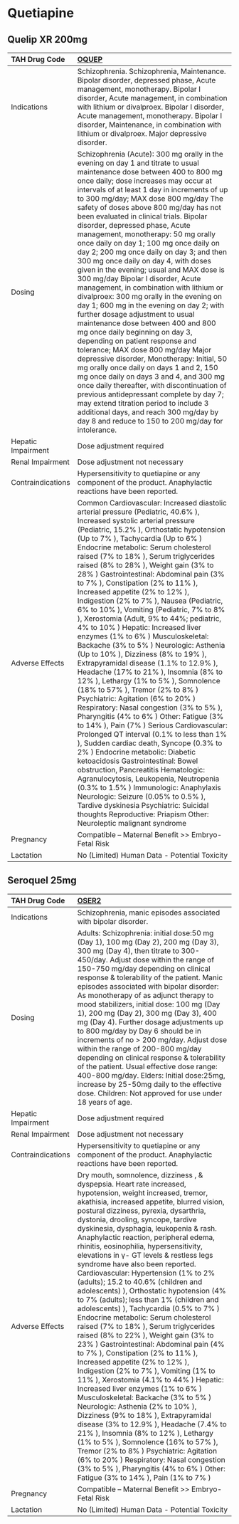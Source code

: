 # Quetiapine

## Quelip XR 200mg

| TAH Drug Code      | [OQUEP](https://www.tahsda.org.tw/drugs/hissearch.php?drug_code=OQUEP)                                                                                                                                                                                                                                                                                                                                                                                                                                                                                                                                                                                                                                                                                                                                                                                                                                                                                                                                                                                                                                                                                                                                                                                                                                                                                                                                                                                                                                                      |
|:-------------------|:----------------------------------------------------------------------------------------------------------------------------------------------------------------------------------------------------------------------------------------------------------------------------------------------------------------------------------------------------------------------------------------------------------------------------------------------------------------------------------------------------------------------------------------------------------------------------------------------------------------------------------------------------------------------------------------------------------------------------------------------------------------------------------------------------------------------------------------------------------------------------------------------------------------------------------------------------------------------------------------------------------------------------------------------------------------------------------------------------------------------------------------------------------------------------------------------------------------------------------------------------------------------------------------------------------------------------------------------------------------------------------------------------------------------------------------------------------------------------------------------------------------------------|
| Indications        | Schizophrenia. Schizophrenia, Maintenance. Bipolar disorder, depressed phase, Acute management, monotherapy. Bipolar I disorder, Acute management, in combination with lithium or divalproex. Bipolar I disorder, Acute management, monotherapy. Bipolar I disorder, Maintenance, in combination with lithium or divalproex. Major depressive disorder.                                                                                                                                                                                                                                                                                                                                                                                                                                                                                                                                                                                                                                                                                                                                                                                                                                                                                                                                                                                                                                                                                                                                                                     |
| Dosing             | Schizophrenia (Acute): 300 mg orally in the evening on day 1 and titrate to usual maintenance dose between 400 to 800 mg once daily; dose increases may occur at intervals of at least 1 day in increments of up to 300 mg/day; MAX dose 800 mg/day The safety of doses above 800 mg/day has not been evaluated in clinical trials. Bipolar disorder, depressed phase, Acute management, monotherapy: 50 mg orally once daily on day 1; 100 mg once daily on day 2; 200 mg once daily on day 3; and then 300 mg once daily on day 4, with doses given in the evening; usual and MAX dose is 300 mg/day Bipolar I disorder, Acute management, in combination with lithium or divalproex: 300 mg orally in the evening on day 1; 600 mg in the evening on day 2; with further dosage adjustment to usual maintenance dose between 400 and 800 mg once daily beginning on day 3, depending on patient response and tolerance; MAX dose 800 mg/day Major depressive disorder, Monotherapy: Initial, 50 mg orally once daily on days 1 and 2, 150 mg once daily on days 3 and 4, and 300 mg once daily thereafter, with discontinuation of previous antidepressant complete by day 7; may extend titration period to include 3 additional days, and reach 300 mg/day by day 8 and reduce to 150 to 200 mg/day for intolerance.                                                                                                                                                                                                   |
| Hepatic Impairment | Dose adjustment required                                                                                                                                                                                                                                                                                                                                                                                                                                                                                                                                                                                                                                                                                                                                                                                                                                                                                                                                                                                                                                                                                                                                                                                                                                                                                                                                                                                                                                                                                                    |
| Renal Impairment   | Dose adjustment not necessary                                                                                                                                                                                                                                                                                                                                                                                                                                                                                                                                                                                                                                                                                                                                                                                                                                                                                                                                                                                                                                                                                                                                                                                                                                                                                                                                                                                                                                                                                               |
| Contraindications  | Hypersensitivity to quetiapine or any component of the product. Anaphylactic reactions have been reported.                                                                                                                                                                                                                                                                                                                                                                                                                                                                                                                                                                                                                                                                                                                                                                                                                                                                                                                                                                                                                                                                                                                                                                                                                                                                                                                                                                                                                  |
| Adverse Effects    | Common Cardiovascular: Increased diastolic arterial pressure (Pediatric, 40.6% ), Increased systolic arterial pressure (Pediatric, 15.2% ), Orthostatic hypotension (Up to 7% ), Tachycardia (Up to 6% ) Endocrine metabolic: Serum cholesterol raised (7% to 18% ), Serum triglycerides raised (8% to 28% ), Weight gain (3% to 28% ) Gastrointestinal: Abdominal pain (3% to 7% ), Constipation (2% to 11% ), Increased appetite (2% to 12% ), Indigestion (2% to 7% ), Nausea (Pediatric, 6% to 10% ), Vomiting (Pediatric, 7% to 8% ), Xerostomia (Adult, 9% to 44%; pediatric, 4% to 10% ) Hepatic: Increased liver enzymes (1% to 6% ) Musculoskeletal: Backache (3% to 5% ) Neurologic: Asthenia (Up to 10% ), Dizziness (8% to 19% ), Extrapyramidal disease (1.1% to 12.9% ), Headache (17% to 21% ), Insomnia (8% to 12% ), Lethargy (1% to 5% ), Somnolence (18% to 57% ), Tremor (2% to 8% ) Psychiatric: Agitation (6% to 20% ) Respiratory: Nasal congestion (3% to 5% ), Pharyngitis (4% to 6% ) Other: Fatigue (3% to 14% ), Pain (7% ) Serious Cardiovascular: Prolonged QT interval (0.1% to less than 1% ), Sudden cardiac death, Syncope (0.3% to 2% ) Endocrine metabolic: Diabetic ketoacidosis Gastrointestinal: Bowel obstruction, Pancreatitis Hematologic: Agranulocytosis, Leukopenia, Neutropenia (0.3% to 1.5% ) Immunologic: Anaphylaxis Neurologic: Seizure (0.05% to 0.5% ), Tardive dyskinesia Psychiatric: Suicidal thoughts Reproductive: Priapism Other: Neuroleptic malignant syndrome |
| Pregnancy          | Compatible – Maternal Benefit >> Embryo-Fetal Risk                                                                                                                                                                                                                                                                                                                                                                                                                                                                                                                                                                                                                                                                                                                                                                                                                                                                                                                                                                                                                                                                                                                                                                                                                                                                                                                                                                                                                                                                          |
| Lactation          | No (Limited) Human Data - Potential Toxicity                                                                                                                                                                                                                                                                                                                                                                                                                                                                                                                                                                                                                                                                                                                                                                                                                                                                                                                                                                                                                                                                                                                                                                                                                                                                                                                                                                                                                                                                                |

## Seroquel 25mg

| TAH Drug Code      | [OSER2](https://www.tahsda.org.tw/drugs/hissearch.php?drug_code=OSER2)                                                                                                                                                                                                                                                                                                                                                                                                                                                                                                                                                                                                                                                                                                                                                                                                                                                                                                                                                                                                                                                                                                                                                                                                                                                                                                                                                                           |
|:-------------------|:-------------------------------------------------------------------------------------------------------------------------------------------------------------------------------------------------------------------------------------------------------------------------------------------------------------------------------------------------------------------------------------------------------------------------------------------------------------------------------------------------------------------------------------------------------------------------------------------------------------------------------------------------------------------------------------------------------------------------------------------------------------------------------------------------------------------------------------------------------------------------------------------------------------------------------------------------------------------------------------------------------------------------------------------------------------------------------------------------------------------------------------------------------------------------------------------------------------------------------------------------------------------------------------------------------------------------------------------------------------------------------------------------------------------------------------------------|
| Indications        | Schizophrenia, manic episodes associated with bipolar disorder.                                                                                                                                                                                                                                                                                                                                                                                                                                                                                                                                                                                                                                                                                                                                                                                                                                                                                                                                                                                                                                                                                                                                                                                                                                                                                                                                                                                  |
| Dosing             | Adults: Schizophrenia: initial dose:50 mg (Day 1), 100 mg (Day 2), 200 mg (Day 3), 300 mg (Day 4), then titrate to 300-450/day. Adjust dose within the range of 150-750 mg/day depending on clinical response & tolerability of the patient. Manic episodes associated with bipolar disorder: As monotherapy of as adjunct therapy to mood stabilizers, initial dose: 100 mg (Day 1), 200 mg (Day 2), 300 mg (Day 3), 400 mg (Day 4). Further dosage adjustments up to 800 mg/day by Day 6 should be in increments of no > 200 mg/day. Adjust dose within the range of 200-800 mg/day depending on clinical response & tolerability of the patient. Usual effective dose range: 400-800 mg/day. Elders: Initial dose:25mg, increase by 25-50mg daily to the effective dose. Children: Not approved for use under 18 years of age.                                                                                                                                                                                                                                                                                                                                                                                                                                                                                                                                                                                                                |
| Hepatic Impairment | Dose adjustment required                                                                                                                                                                                                                                                                                                                                                                                                                                                                                                                                                                                                                                                                                                                                                                                                                                                                                                                                                                                                                                                                                                                                                                                                                                                                                                                                                                                                                         |
| Renal Impairment   | Dose adjustment not necessary                                                                                                                                                                                                                                                                                                                                                                                                                                                                                                                                                                                                                                                                                                                                                                                                                                                                                                                                                                                                                                                                                                                                                                                                                                                                                                                                                                                                                    |
| Contraindications  | Hypersensitivity to quetiapine or any component of the product. Anaphylactic reactions have been reported.                                                                                                                                                                                                                                                                                                                                                                                                                                                                                                                                                                                                                                                                                                                                                                                                                                                                                                                                                                                                                                                                                                                                                                                                                                                                                                                                       |
| Adverse Effects    | Dry mouth, somnolence, dizziness , & dyspepsia. Heart rate increased, hypotension, weight increased, tremor, akathisia, increased appetite, blurred vision, postural dizziness, pyrexia, dysarthria, dystonia, drooling, syncope, tardive dyskinesia, dysphagia, leukopenia & rash. Anaphylactic reaction, peripheral edema, rhinitis, eosinophilia, hypersensitivity, elevations in γ- GT levels & restless legs syndrome have also been reported. Cardiovascular: Hypertension (1% to 2% (adults); 15.2 to 40.6% (children and adolescents) ), Orthostatic hypotension (4% to 7% (adults); less than 1% (children and adolescents) ), Tachycardia (0.5% to 7% ) Endocrine metabolic: Serum cholesterol raised (7% to 18% ), Serum triglycerides raised (8% to 22% ), Weight gain (3% to 23% ) Gastrointestinal: Abdominal pain (4% to 7% ), Constipation (2% to 11% ), Increased appetite (2% to 12% ), Indigestion (2% to 7% ), Vomiting (1% to 11% ), Xerostomia (4.1% to 44% ) Hepatic: Increased liver enzymes (1% to 6% ) Musculoskeletal: Backache (3% to 5% ) Neurologic: Asthenia (2% to 10% ), Dizziness (9% to 18% ), Extrapyramidal disease (3% to 12.9% ), Headache (7.4% to 21% ), Insomnia (8% to 12% ), Lethargy (1% to 5% ), Somnolence (16% to 57% ), Tremor (2% to 8% ) Psychiatric: Agitation (6% to 20% ) Respiratory: Nasal congestion (3% to 5% ), Pharyngitis (4% to 6% ) Other: Fatigue (3% to 14% ), Pain (1% to 7% ) |
| Pregnancy          | Compatible – Maternal Benefit >> Embryo-Fetal Risk                                                                                                                                                                                                                                                                                                                                                                                                                                                                                                                                                                                                                                                                                                                                                                                                                                                                                                                                                                                                                                                                                                                                                                                                                                                                                                                                                                                               |
| Lactation          | No (Limited) Human Data - Potential Toxicity                                                                                                                                                                                                                                                                                                                                                                                                                                                                                                                                                                                                                                                                                                                                                                                                                                                                                                                                                                                                                                                                                                                                                                                                                                                                                                                                                                                                     |

